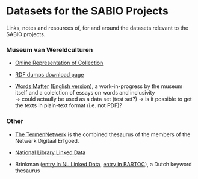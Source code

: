# Datasets for the SABIO Projects

Links, notes and resources of, for and around the datasets relevant to the SABIO projects.


### Museum van Wereldculturen

- [Online Representation of Collection](https://collectie.wereldculturen.nl)

- [RDF dumps download page](https://collectie.wereldculturen.nl/thesaurus)

- [Words Matter](https://www.tropenmuseum.nl/nl/over-het-tropenmuseum/words-matter-publicatie) ([English version](https://www.materialculture.nl/en/publications/words-matter)), a work-in-progress by the museum itself and a colelction of essays on words and inclusivity <br>
-> could actaully be used as a data set (test set?) -> is it possible to get the texts in plain-text format (i.e. not PDF)?


### Other

- [The TermenNetwerk](https://termennetwerk.netwerkdigitaalerfgoed.nl/) is the combined thesaurus of the members of the Netwerk Digitaal Erfgoed.

- [National Library Linked Data](http://data.bibliotheken.nl/)

- Brinkman ([entry in NL Linked Data](http://data.bibliotheken.nl/doc/dataset/brinkman), [entry in BARTOC](https://bartoc.org/en/node/18686)), a Dutch keyword thesaurus
